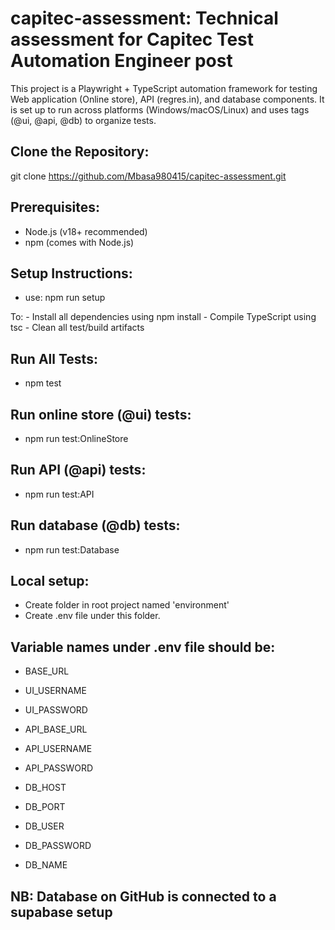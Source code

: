 # capitec-assessment: Technical assessment for Capitec Test Automation Engineer post

This project is a Playwright + TypeScript automation framework for testing Web application (Online store), API (regres.in), and database components. It is set up to run across platforms (Windows/macOS/Linux) and uses tags (@ui, @api, @db) to organize tests.

## Clone the Repository:

git clone https://github.com/Mbasa980415/capitec-assessment.git

## Prerequisites:

- Node.js (v18+ recommended)
- npm (comes with Node.js)

## Setup Instructions:
- use: npm run setup

To: - Install all dependencies using npm install
    - Compile TypeScript using tsc
    - Clean all test/build artifacts

## Run All Tests:
- npm test

## Run online store (@ui) tests:
- npm run test:OnlineStore

## Run API (@api) tests:
- npm run test:API

## Run database (@db) tests:
- npm run test:Database


## Local setup:
- Create folder in root project named 'environment'
- Create .env file under this folder.

## Variable names under .env file should be:
- BASE_URL
- UI_USERNAME
- UI_PASSWORD

- API_BASE_URL
- API_USERNAME
- API_PASSWORD

- DB_HOST
- DB_PORT
- DB_USER
- DB_PASSWORD
- DB_NAME

## NB: Database on GitHub is connected to a supabase setup 